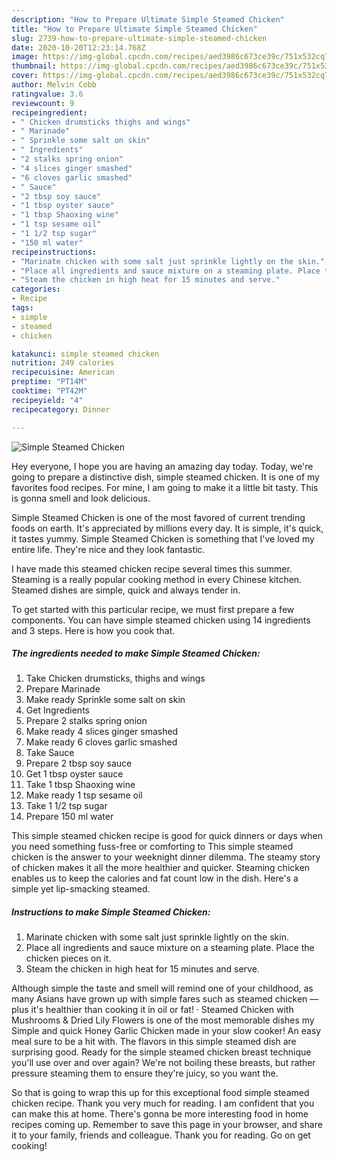 ```yaml
---
description: "How to Prepare Ultimate Simple Steamed Chicken"
title: "How to Prepare Ultimate Simple Steamed Chicken"
slug: 2739-how-to-prepare-ultimate-simple-steamed-chicken
date: 2020-10-20T12:23:14.768Z
image: https://img-global.cpcdn.com/recipes/aed3986c673ce39c/751x532cq70/simple-steamed-chicken-recipe-main-photo.jpg
thumbnail: https://img-global.cpcdn.com/recipes/aed3986c673ce39c/751x532cq70/simple-steamed-chicken-recipe-main-photo.jpg
cover: https://img-global.cpcdn.com/recipes/aed3986c673ce39c/751x532cq70/simple-steamed-chicken-recipe-main-photo.jpg
author: Melvin Cobb
ratingvalue: 3.6
reviewcount: 9
recipeingredient:
- " Chicken drumsticks thighs and wings"
- " Marinade"
- " Sprinkle some salt on skin"
- " Ingredients"
- "2 stalks spring onion"
- "4 slices ginger smashed"
- "6 cloves garlic smashed"
- " Sauce"
- "2 tbsp soy sauce"
- "1 tbsp oyster sauce"
- "1 tbsp Shaoxing wine"
- "1 tsp sesame oil"
- "1 1/2 tsp sugar"
- "150 ml water"
recipeinstructions:
- "Marinate chicken with some salt just sprinkle lightly on the skin."
- "Place all ingredients and sauce mixture on a steaming plate. Place the chicken pieces on it."
- "Steam the chicken in high heat for 15 minutes and serve."
categories:
- Recipe
tags:
- simple
- steamed
- chicken

katakunci: simple steamed chicken 
nutrition: 249 calories
recipecuisine: American
preptime: "PT14M"
cooktime: "PT42M"
recipeyield: "4"
recipecategory: Dinner

---
```



![Simple Steamed Chicken](https://img-global.cpcdn.com/recipes/aed3986c673ce39c/751x532cq70/simple-steamed-chicken-recipe-main-photo.jpg)

Hey everyone, I hope you are having an amazing day today. Today, we're going to prepare a distinctive dish, simple steamed chicken. It is one of my favorites food recipes. For mine, I am going to make it a little bit tasty. This is gonna smell and look delicious.

Simple Steamed Chicken is one of the most favored of current trending foods on earth. It's appreciated by millions every day. It is simple, it's quick, it tastes yummy. Simple Steamed Chicken is something that I've loved my entire life. They're nice and they look fantastic.

I have made this steamed chicken recipe several times this summer. Steaming is a really popular cooking method in every Chinese kitchen. Steamed dishes are simple, quick and always tender in.


To get started with this particular recipe, we must first prepare a few components. You can have simple steamed chicken using 14 ingredients and 3 steps. Here is how you cook that.

<!--inarticleads1-->

##### The ingredients needed to make Simple Steamed Chicken:

1. Take  Chicken drumsticks, thighs and wings
1. Prepare  Marinade
1. Make ready  Sprinkle some salt on skin
1. Get  Ingredients
1. Prepare 2 stalks spring onion
1. Make ready 4 slices ginger smashed
1. Make ready 6 cloves garlic smashed
1. Take  Sauce
1. Prepare 2 tbsp soy sauce
1. Get 1 tbsp oyster sauce
1. Take 1 tbsp Shaoxing wine
1. Make ready 1 tsp sesame oil
1. Take 1 1/2 tsp sugar
1. Prepare 150 ml water


This simple steamed chicken recipe is good for quick dinners or days when you need something fuss-free or comforting to This simple steamed chicken is the answer to your weeknight dinner dilemma. The steamy story of chicken makes it all the more healthier and quicker. Steaming chicken enables us to keep the calories and fat count low in the dish. Here&#39;s a simple yet lip-smacking steamed. 

<!--inarticleads2-->

##### Instructions to make Simple Steamed Chicken:

1. Marinate chicken with some salt just sprinkle lightly on the skin.
1. Place all ingredients and sauce mixture on a steaming plate. Place the chicken pieces on it.
1. Steam the chicken in high heat for 15 minutes and serve.


Although simple the taste and smell will remind one of your childhood, as many Asians have grown up with simple fares such as steamed chicken — plus it&#39;s healthier than cooking it in oil or fat! · Steamed Chicken with Mushrooms &amp; Dried Lily Flowers is one of the most memorable dishes my Simple and quick Honey Garlic Chicken made in your slow cooker! An easy meal sure to be a hit with. The flavors in this simple steamed dish are surprising good. Ready for the simple steamed chicken breast technique you&#39;ll use over and over again? We&#39;re not boiling these breasts, but rather pressure steaming them to ensure they&#39;re juicy, so you want the. 

So that is going to wrap this up for this exceptional food simple steamed chicken recipe. Thank you very much for reading. I am confident that you can make this at home. There's gonna be more interesting food in home recipes coming up. Remember to save this page in your browser, and share it to your family, friends and colleague. Thank you for reading. Go on get cooking!
